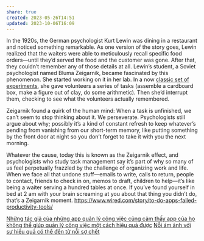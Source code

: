 ```yaml
---
share: true
created: 2023-05-26T14:51
updated: 2023-10-06T16:09
---
```

In the 1920s, the German psychologist Kurt Lewin was dining in a restaurant and noticed something remarkable. As one version of the story goes, Lewin realized that the waiters were able to meticulously recall specific food orders—until they’d served the food and the customer was gone. After that, they couldn’t remember any of those details at all. Lewin’s student, a Soviet psychologist named Bluma Zeigarnik, became fascinated by this phenomenon. She started working on it in her lab. In a now [classic set of experiments](https://codeblab.com/wp-content/uploads/2009/12/On-Finished-and-Unfinished-Tasks.pdf), she gave volunteers a series of tasks (assemble a cardboard box, make a figure out of clay, do some arithmetic). Then she’d interrupt them, checking to see what the volunteers actually remembered.

Zeigarnik found a quirk of the human mind: When a task is unfinished, we can’t seem to stop thinking about it. We perseverate. Psychologists still argue about why; possibly it’s a kind of constant refresh to keep whatever’s pending from vanishing from our short-term memory, like putting something by the front door at night so you don’t forget to take it with you the next morning.

Whatever the cause, today this is known as the Zeigarnik effect, and psychologists who study task management say it’s part of why so many of us feel perpetually frazzled by the challenge of organizing work and life. When we face all that undone stuff—emails to write, calls to return, people to contact, friends to check in on, memos to draft, children to help—it’s like being a waiter serving a hundred tables at once. If you’ve found yourself in bed at 2 am with your brain screaming at you about that thing you didn’t do, that’s a Zeigarnik moment.
https://www.wired.com/story/to-do-apps-failed-productivity-tools/

[Những tác giả của những app quản lý công việc cũng cảm thấy app của họ không thể giúp quản lý công việc một cách hiệu quả được](./Nh%E1%BB%AFng%20t%C3%A1c%20gi%E1%BA%A3%20c%E1%BB%A7a%20nh%E1%BB%AFng%20app%20qu%E1%BA%A3n%20l%C3%BD%20c%C3%B4ng%20vi%E1%BB%87c%20c%C5%A9ng%20c%E1%BA%A3m%20th%E1%BA%A5y%20app%20c%E1%BB%A7a%20h%E1%BB%8D%20kh%C3%B4ng%20th%E1%BB%83%20gi%C3%BAp%20qu%E1%BA%A3n%20l%C3%BD%20c%C3%B4ng%20vi%E1%BB%87c%20m%E1%BB%99t%20c%C3%A1ch%20hi%E1%BB%87u%20qu%E1%BA%A3%20%C4%91%C6%B0%E1%BB%A3c.md)
[Nỗi ám ảnh với sự hiệu quả có thể đến từ nỗi sợ chết](./N%E1%BB%97i%20%C3%A1m%20%E1%BA%A3nh%20v%E1%BB%9Bi%20s%E1%BB%B1%20hi%E1%BB%87u%20qu%E1%BA%A3%20c%C3%B3%20th%E1%BB%83%20%C4%91%E1%BA%BFn%20t%E1%BB%AB%20n%E1%BB%97i%20s%E1%BB%A3%20ch%E1%BA%BFt.md)
